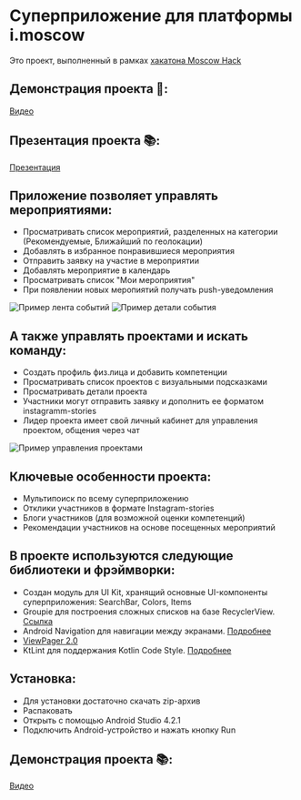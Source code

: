 # Суперприложение для платформы i.moscow
Это проект, выполненный в рамках [хакатона Moscow Hack](https://moscityhack.innoagency.ru/02/)

## Демонстрация проекта 📌:
[Видео](https://youtu.be/qiuHU27v6no)

## Презентация проекта 📚:
[Презентация](https://drive.google.com/file/d/1Vk9zygqVdIIDagsnftJghgtk_0pM2zeX/view?usp=sharing)

## Приложение позволяет управлять мероприятиями:

- Просматривать список мероприятий, разделенных на категории (Рекомендуемые, Ближайший по геолокации)
- Добавлять в избранное понравившиеся мероприятия
- Отправить заявку на участие в мероприятии
- Добавлять мероприятие в календарь
- Просматривать список "Мои мероприятия"
- При появлении новых меропиятий получать push-уведомления

![Пример лента событий](app/src/main/res/drawable/feed_example.jpeg)
![Пример детали события](app/src/main/res/drawable/event_details.jpeg)

## А также управлять проектами и искать команду:
- Создать профиль физ.лица и добавить компетенции
- Просматривать список проектов с визуальными подсказками
- Просматривать детали проекта
- Участники могут отправить заявку и дополнить ее форматом instagramm-stories
- Лидер проекта имеет свой личный кабинет для управления проектом, общения через чат

![Пример управления проектами](app/src/main/res/drawable/network_example.jpeg)

## Ключевые особенности проекта:
- Мультипоиск по всему суперприложению
- Отклики участников в формате Instagram-stories
- Блоги участников (для возможной оценки компетенций)
- Рекомендации участников на основе посещенных мероприятий

## В проекте используются следующие библиотеки и фрэймворки:
- Создан модуль для UI Kit, хранящий основные UI-компоненты суперприложения: SearchBar, Colors, Items
- Groupie для построения сложных списков на базе RecyclerView. [Ссылка](https://github.com/lisawray/groupie)
- Android Navigation для навигации между экранами. [Подробнее](https://developer.android.com/guide/navigation/navigation-getting-started)
- [ViewPager 2.0](https://developer.android.com/training/animation/vp2-migration)
- KtLint для поддержания Kotlin Code Style. [Подробнее](https://github.com/pinterest/ktlint)

## Установка:
- Для установки достаточно скачать zip-архив
- Распаковать
- Открыть с помощью Android Studio 4.2.1
- Подключить Android-устройство и нажать кнопку Run

## Демонстрация проекта 📚:
[Видео](https://youtu.be/qiuHU27v6no)

